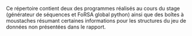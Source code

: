 Ce répertoire contient deux des programmes réalisés au cours du stage (générateur de séquences et FoRSA global python) ainsi que des boîtes à moustaches résumant certaines informations pour les structures du jeu de données non présentées dans le rapport.